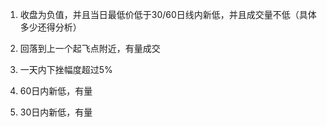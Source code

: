 1. 收盘为负值，并且当日最低价低于30/60日线内新低，并且成交量不低（具体多少还得分析）
1. 回落到上一个起飞点附近，有量成交

2. 一天内下挫幅度超过5%

3. 60日内新低，有量

4. 30日内新低，有量
